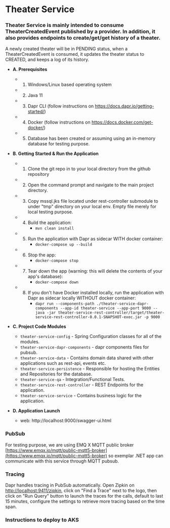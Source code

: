 # Theater Service

###  Theater Service is mainly intended to consume TheaterCreatedEvent published by a provider. In addition, it also provides endpoints to create/get/get history of a theater. 
A newly created theater will be in PENDING status, when a TheaterCreatedEvent is consumed, it updates the theater status to CREATED, and keeps a log of its history.

* **A. Prerequisites**
   * 1. Windows/Linux based operating system
   * 2. Java 11 
   * 3. Dapr CLI (follow instructions on https://docs.dapr.io/getting-started/)
   * 4. Docker (follow instructions on https://docs.docker.com/get-docker/)
   * 5. Database has been created or assuming using an in-memory database for testing purpose.
  

* **B. Getting Started & Run the Application**
   * 1. Clone the git repo in to your local directory from the github repository
        
   * 2. Open the command prompt and navigate to the main project directory.
   
   * 3. Copy mssql.jks file located under rest-controller submodule to under "tmp" directory on your local env. Empty file merely for local testing purpose.

   * 4. Build the application:
        * `mvn clean install`

   * 5. Run the application with Dapr as sidecar WITH docker container:
        * `docker-compose up --build`

   * 6. Stop the app:
        * `docker-compose stop`

   * 7. Tear down the app (warning: this will delete the contents of your app's database):
        * `docker-compose down`

   * 8. If you don't have Docker installed locally, run the application with Dapr as sidecar locally WITHOUT docker container:
        * `dapr run --components-path ./theater-service-dapr-components --app-id theater-service --app-port 9000 -- java -jar theater-service-rest-controller/target/theater-service-rest-controller-0.0.1-SNAPSHOT-exec.jar -p 9000`


* **C. Project Code Modules**
    * `theater-service-config` - Spring Configuration classes for all of the modules.
    * `theater-service-dapr-components` - dapr components files for pubsub.
    * `theater-service-data` - Contains domain data shared with other applications such as rest-api, events etc.
    * `theater-service-persistence` - Responsible for hosting the Entities and Repositories for the database. 
    * `theater-service-qa` - Integration/Functional Tests.
    * `theater-service-rest-controller` - REST Endpoints for the application.
    * `theater-service-service` - Contains business logic for the application.


* **D. Application Launch**
    * web: http://localhost:9000/swagger-ui.html


### PubSub

For testing purpose, we are using EMQ X MQTT public broker [https://www.emqx.io/mqtt/public-mqtt5-broker](https://www.emqx.io/mqtt/public-mqtt5-broker) so exemplar .NET app can communicate with this service through MQTT pubsub.


### Tracing

Dapr handles tracing in PubSub automatically. Open Zipkin on [http://localhost:9411/zipkin](http://localhost:9411/zipkin), click on "Find a Trace" next to the logo, then click on "Run Query" button to launch the traces for the calls, default to last 15 minutes, configure the settings to retrieve more tracing based on the time span. 


### Instructions to deploy to AKS


